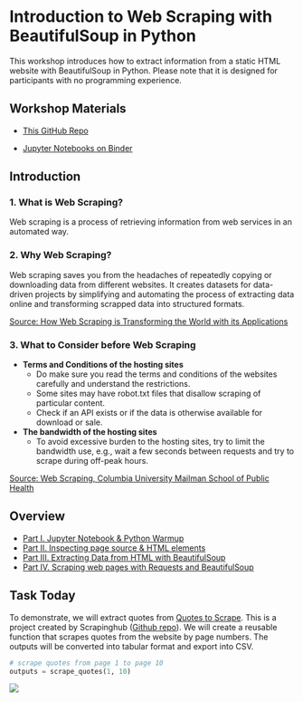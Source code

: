 # Introduction to Web Scraping with BeautifulSoup in Python

This workshop introduces how to extract information from a static HTML website with BeautifulSoup in Python. Please note that it is designed for participants with no programming experience.



## Workshop Materials

- [This GitHub Repo](https://github.com/nuslds/intro-beautifulsoup)

- [Jupyter Notebooks on Binder](https://mybinder.org/v2/gh/nuslds/intro-beautifulsoup/master/)

  

## Introduction

### 1. What is Web Scraping?

Web scraping is a process of retrieving information from web services in an automated way.

### 2. Why Web Scraping?

Web scraping saves you from the headaches of repeatedly copying or downloading data from different websites. It creates datasets for data-driven projects by simplifying and automating the process of extracting data online and transforming scrapped data into structured formats.

[Source: How Web Scraping is Transforming the World with its Applications](<https://towardsdatascience.com/https-medium-com-hiren787-patel-web-scraping-applications-a6f370d316f4>) 

### 3. What to Consider before Web Scraping

- **Terms and Conditions of the hosting sites**
  - Do make sure you read the terms and conditions of the websites carefully and understand the restrictions.
  - Some sites may have robot.txt files that disallow scraping of particular content.
  - Check if an API exists or if the data is otherwise available for download or sale.
- **The bandwidth of the hosting sites**
  - To avoid excessive burden to the hosting sites, try to limit the bandwidth use, e.g., wait a few seconds between requests and try to scrape during off-peak hours.

[Source: Web Scraping, Columbia University Mailman School of Public Health](https://www.mailman.columbia.edu/research/population-health-methods/web-scraping)



## Overview

- [Part I. Jupyter Notebook & Python Warmup](https://github.com/nuslds/intro-beautifulsoup/blob/master/markdowns/Part_I_%20Jupyter_Notebook_Python_Warmup.md)
- [Part II. Inspecting page source & HTML elements](https://github.com/nuslds/intro-beautifulsoup/blob/master/markdowns/Part_II_Inspecting_page_source_HTML_elements.md)
- [Part III. Extracting Data from HTML with BeautifulSoup](https://github.com/nuslds/intro-beautifulsoup/blob/master/markdowns/Part_III_Extracting_data_from_HTML_with_BeautifulSoup.md)
- [Part IV. Scraping web pages with Requests and BeautifulSoup](https://github.com/nuslds/intro-beautifulsoup/blob/master/markdowns/Part%20IV_Scraping_web_pages_with_Requests_and_BeautifulSoup.md)



## Task Today

To demonstrate, we will extract quotes from  [Quotes to Scrape](http://quotes.toscrape.com/). This is a project created by Scrapinghub ([Github repo](https://github.com/scrapinghub/spidyquotes)). We will create a reusable function that scrapes quotes from the website by page numbers. The outputs will be converted into tabular format and export into CSV.

```python
# scrape quotes from page 1 to page 10
outputs = scrape_quotes(1, 10)
```

![](https://libapps-au.s3-ap-southeast-2.amazonaws.com/accounts/118911/images/26.PNG)



